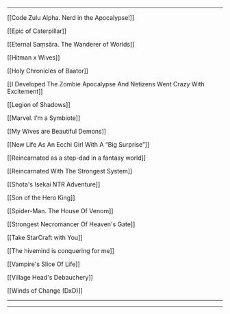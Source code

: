 
---

[[Code Zulu Alpha. Nerd in the Apocalypse!]]

[[Epic of Caterpillar]]

[[Eternal Saṃsāra. The Wanderer of Worlds]]

[[Hitman x Wives]]

[[Holy Chronicles of Baator]]

[[I Developed The Zombie Apocalypse And Netizens Went Crazy With Excitement]]

[[Legion of Shadows]]

[[Marvel. I’m a Symbiote]]

[[My Wives are Beautiful Demons]]

[[New Life As An Ecchi Girl With A “Big Surprise”]]

[[Reincarnated as a step-dad in a fantasy world]]

[[Reincarnated With The Strongest System]]

[[Shota's Isekai NTR Adventure]]

[[Son of the Hero King]]

[[Spider-Man. The House Of Venom]]

[[Strongest Necromancer Of Heaven's Gate]]

[[Take StarCraft with You]]

[[The hivemind is conquering for me]]

[[Vampire's Slice Of Life]]

[[Village Head's Debauchery]]

[[Winds of Change (DxD)]]

---



---
